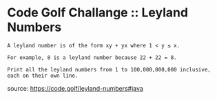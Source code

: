 # Code Golf Challange :: Leyland Numbers

```
A leyland number is of the form xy + yx where 1 < y ≤ x.

For example, 8 is a leyland number because 22 + 22 = 8.

Print all the leyland numbers from 1 to 100,000,000,000 inclusive, each on their own line.
```

source: https://code.golf/leyland-numbers#java